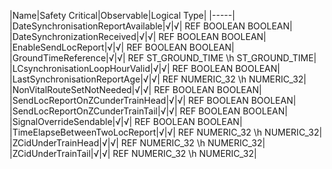 ﻿

|Name|Safety Critical|Observable|Logical Type|
|-----|
|DateSynchronisationReportAvailable|√|√| REF BOOLEAN BOOLEAN|
|DateSynchronizationReceived|√|√| REF BOOLEAN BOOLEAN|
|EnableSendLocReport|√|√| REF BOOLEAN BOOLEAN|
|GroundTimeReference|√|√| REF ST_GROUND_TIME \h ST_GROUND_TIME|
|LCsynchronisationLoopHourValid|√|√| REF BOOLEAN BOOLEAN|
|LastSynchronisationReportAge|√|√| REF NUMERIC_32 \h NUMERIC_32|
|NonVitalRouteSetNotNeeded|√|√| REF BOOLEAN BOOLEAN|
|SendLocReportOnZCunderTrainHead|√|√| REF BOOLEAN BOOLEAN|
|SendLocReportOnZCunderTrainTail|√|√| REF BOOLEAN BOOLEAN|
|SignalOverrideSendable|√|√| REF BOOLEAN BOOLEAN|
|TimeElapseBetweenTwoLocReport|√|√| REF NUMERIC_32 \h NUMERIC_32|
|ZCidUnderTrainHead|√|√| REF NUMERIC_32 \h NUMERIC_32|
|ZCidUnderTrainTail|√|√| REF NUMERIC_32 \h NUMERIC_32|

